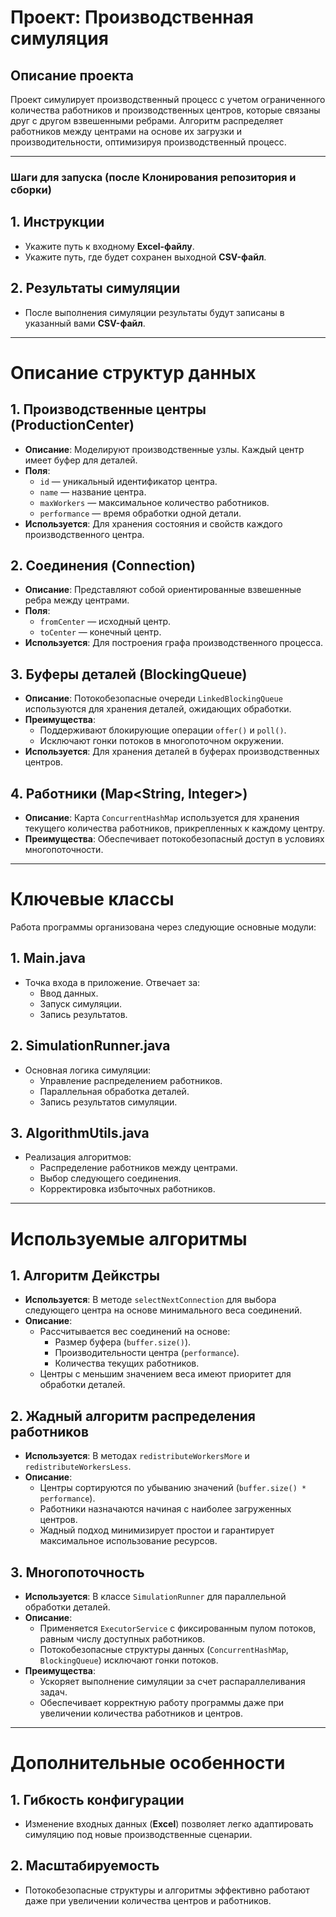 # **Проект: Производственная симуляция**

## **Описание проекта**

Проект симулирует производственный процесс с учетом ограниченного количества работников и производственных центров, которые связаны друг с другом взвешенными ребрами. Алгоритм распределяет работников между центрами на основе их загрузки и производительности, оптимизируя производственный процесс.

---

### **Шаги для запуска (после Клонирования репозитория и сборки)**

## 1. Инструкции
- Укажите путь к входному **Excel-файлу**.
- Укажите путь, где будет сохранен выходной **CSV-файл**.

## 2. Результаты симуляции
- После выполнения симуляции результаты будут записаны в указанный вами **CSV-файл**.

---

# Описание структур данных

## 1. Производственные центры (ProductionCenter)
- **Описание**: Моделируют производственные узлы. Каждый центр имеет буфер для деталей.
- **Поля**:
    - `id` — уникальный идентификатор центра.
    - `name` — название центра.
    - `maxWorkers` — максимальное количество работников.
    - `performance` — время обработки одной детали.
- **Используется**: Для хранения состояния и свойств каждого производственного центра.

## 2. Соединения (Connection)
- **Описание**: Представляют собой ориентированные взвешенные ребра между центрами.
- **Поля**:
    - `fromCenter` — исходный центр.
    - `toCenter` — конечный центр.
- **Используется**: Для построения графа производственного процесса.

## 3. Буферы деталей (BlockingQueue)
- **Описание**: Потокобезопасные очереди `LinkedBlockingQueue` используются для хранения деталей, ожидающих обработки.
- **Преимущества**:
    - Поддерживают блокирующие операции `offer()` и `poll()`.
    - Исключают гонки потоков в многопоточном окружении.
- **Используется**: Для хранения деталей в буферах производственных центров.

## 4. Работники (Map<String, Integer>)
- **Описание**: Карта `ConcurrentHashMap` используется для хранения текущего количества работников, прикрепленных к каждому центру.
- **Преимущества**: Обеспечивает потокобезопасный доступ в условиях многопоточности.

---

# Ключевые классы

Работа программы организована через следующие основные модули:

## 1. Main.java
- Точка входа в приложение. Отвечает за:
    - Ввод данных.
    - Запуск симуляции.
    - Запись результатов.

## 2. SimulationRunner.java
- Основная логика симуляции:
    - Управление распределением работников.
    - Параллельная обработка деталей.
    - Запись результатов симуляции.

## 3. AlgorithmUtils.java
- Реализация алгоритмов:
    - Распределение работников между центрами.
    - Выбор следующего соединения.
    - Корректировка избыточных работников.

---

# Используемые алгоритмы

## 1. Алгоритм Дейкстры
- **Используется**: В методе `selectNextConnection` для выбора следующего центра на основе минимального веса соединений.
- **Описание**:
    - Рассчитывается вес соединений на основе:
        - Размер буфера (`buffer.size()`).
        - Производительности центра (`performance`).
        - Количества текущих работников.
    - Центры с меньшим значением веса имеют приоритет для обработки деталей.

## 2. Жадный алгоритм распределения работников
- **Используется**: В методах `redistributeWorkersMore` и `redistributeWorkersLess`.
- **Описание**:
    - Центры сортируются по убыванию значений (`buffer.size() * performance`).
    - Работники назначаются начиная с наиболее загруженных центров.
    - Жадный подход минимизирует простои и гарантирует максимальное использование ресурсов.

## 3. Многопоточность
- **Используется**: В классе `SimulationRunner` для параллельной обработки деталей.
- **Описание**:
    - Применяется `ExecutorService` с фиксированным пулом потоков, равным числу доступных работников.
    - Потокобезопасные структуры данных (`ConcurrentHashMap`, `BlockingQueue`) исключают гонки потоков.
- **Преимущества**:
    - Ускоряет выполнение симуляции за счет распараллеливания задач.
    - Обеспечивает корректную работу программы даже при увеличении количества работников и центров.

---

# Дополнительные особенности

## 1. Гибкость конфигурации
- Изменение входных данных (**Excel**) позволяет легко адаптировать симуляцию под новые производственные сценарии.

## 2. Масштабируемость
- Потокобезопасные структуры и алгоритмы эффективно работают даже при увеличении количества центров и работников.
